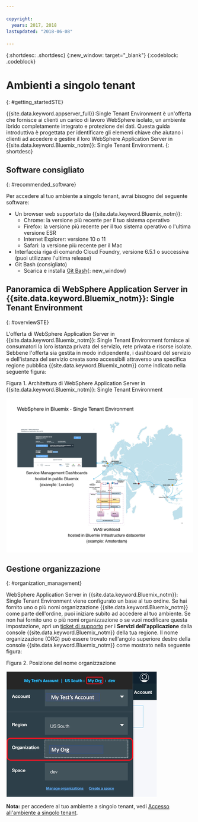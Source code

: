 ```yaml
---

copyright:
  years: 2017, 2018
lastupdated: "2018-06-08"

---
```


{:shortdesc: .shortdesc}
{:new_window: target="_blank"}
{:codeblock: .codeblock}

# Ambienti a singolo tenant
{: #getting_startedSTE}

{{site.data.keyword.appserver_full}}:Single Tenant Environment è un'offerta che fornisce ai clienti un carico di lavoro WebSphere isolato, un ambiente ibrido completamente integrato e protezione dei dati. Questa guida introduttiva è progettata per identificare gli elementi chiave che aiutano i clienti ad accedere e gestire il loro WebSphere Application Server in {{site.data.keyword.Bluemix_notm}}: Single Tenant Environment.
{: shortdesc}


## Software consigliato
{: #recommended_software}

Per accedere al tuo ambiente a singolo tenant, avrai bisogno del seguente software:
* Un browser web supportato da {{site.data.keyword.Bluemix_notm}}:
    * Chrome: la versione più recente per il tuo sistema operativo
    * Firefox: la versione più recente per il tuo sistema operativo o l'ultima versione ESR
    * Internet Explorer: versione 10 o 11
    * Safari: la versione più recente per il Mac
* Interfaccia riga di comando Cloud Foundry, versione 6.5.1 o successiva (puoi utilizzare l'ultima release)
* Git Bash (consigliato)
    * Scarica e installa [Git Bash](https://git-scm.com/downloads){: new_window}


## Panoramica di WebSphere Application Server in {{site.data.keyword.Bluemix_notm}}: Single Tenant Environment
{: #overviewSTE}

L'offerta di WebSphere Application Server in {{site.data.keyword.Bluemix_notm}}: Single Tenant Environment fornisce ai consumatori la loro istanza privata del servizio, rete privata e risorse isolate. Sebbene l'offerta sia gestita in modo indipendente, i dashboard del servizio e dell'istanza del servizio creata sono accessibili attraverso una specifica regione pubblica {{site.data.keyword.Bluemix_notm}} come indicato nella seguente figura:

Figura 1. Architettura di WebSphere Application Server in {{site.data.keyword.Bluemix_notm}}: Single Tenant Environment

![Figura 1. Architettura dell'ambiente a singolo tenant](images/WASaaS.png)


## Gestione organizzazione
{: #organization_management}

WebSphere Application Server in {{site.data.keyword.Bluemix_notm}}: Single Tenant Environment viene configurato un base al tuo ordine. Se hai fornito uno o più nomi organizzazione {{site.data.keyword.Bluemix_notm}} come parte dell'ordine, puoi iniziare subito ad accedere al tuo ambiente. Se non hai fornito uno o più nomi organizzazione o se vuoi modificare questa impostazione, apri un [ticket di supporto](reportingIssues.html#reporting_issues) per i **Servizi dell'applicazione** dalla console {{site.data.keyword.Bluemix_notm}} della tua regione. Il nome organizzazione (ORG) può essere trovato nell'angolo superiore destro della console {{site.data.keyword.Bluemix_notm}} come mostrato nella seguente figura:

Figura 2. Posizione del nome organizzazione

![Figura2 . Posizione del nome ORG](images/myORG.png)


**Nota:** per accedere al tuo ambiente a singolo tenant, vedi [Accesso all'ambiente a singolo tenant](singleTenantAccess.html#singleTenantEnvironment).

